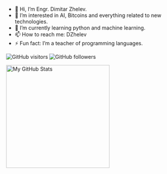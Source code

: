 - 👋 Hi, I’m Engr. Dimitar Zhelev.
- 👀 I’m interested in AI, Bitcoins and everything related to new technologies.
- 🌱 I’m currently learning python and machine learning.
- 📫 How to reach me: DZhelev
- ⚡ Fun fact: I’m a teacher of programming languages.
  
![GitHub visitors](https://visitor-badge.laobi.icu/badge?page_id=0ktim.0ktim)
![GitHub followers](https://img.shields.io/github/followers/0ktim)


<a href="https://github.com/0ktim">
  <img height="280em" alt="My GitHub Stats" src="https://github-readme-stats-sigma-five.vercel.app/api?username=0ktim&show_icons=true&bg_color=00000000&hide_border=true&text_color=3498db&count_private=true&include_all_commits=true" />
</a>

<!---
<img height="180em" src="https://github-readme-stats-sigma-five.vercel.app/api/top-langs/?username=0ktim&layout=compact&hide_border=true" />

0ktim/0ktim is a ✨ special ✨ repository because its `README.md` (this file) appears on your GitHub profile.
You can click the Preview link to take a look at your changes.
--->
